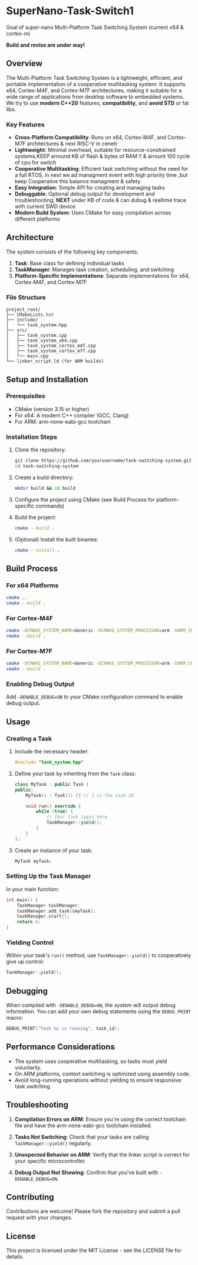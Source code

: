 # SuperNano-Task-Switch1
Goal of super-nano Multi-Platform Task Switching System (current x64 & cortex-m)

 **Build and revise are under way!**

## Overview

The Multi-Platform Task Switching System is a lightweight, efficient, and portable implementation of a cooperative multitasking system. It supports x64, Cortex-M4F, and Cortex-M7F architectures, making it suitable for a wide range of applications from desktop software to embedded systems.
We try to use **modern C++20** features, **compatibility**, and **avoid STD** or fat libs.

### Key Features

- **Cross-Platform Compatibility**: Runs on x64, Cortex-M4F, and Cortex-M7F architectures & next RISC-V in cenetr
- **Lightweight**: Minimal overhead, suitable for resource-constrained systems,KEEP arround KB of flash & bytes of RAM !! & arrount 100 cycle of cpu for switch
- **Cooperative Multitasking**: Efficient task switching without the need for a full RTOS, in next  we ad managment event with high priority time ,but keep Cooperative this balance managment & safety 
- **Easy Integration**: Simple API for creating and managing tasks
- **Debuggable**: Optional debug output for development and troubleshooting, **NEXT** under KB of code & can dubug & realtime trace with current SWD device
- **Modern Build System**: Uses CMake for easy compilation across different platforms

## Architecture

The system consists of the following key components:

1. **Task**: Base class for defining individual tasks
2. **TaskManager**: Manages task creation, scheduling, and switching
3. **Platform-Specific Implementations**: Separate implementations for x64, Cortex-M4F, and Cortex-M7F

### File Structure

```
project_root/
├── CMakeLists.txt
├── include/
│   └── task_system.hpp
├── src/
│   ├── task_system.cpp
│   ├── task_system_x64.cpp
│   ├── task_system_cortex_m4f.cpp
│   ├── task_system_cortex_m7f.cpp
│   └── main.cpp
└── linker_script.ld (for ARM builds)
```

## Setup and Installation

### Prerequisites

- CMake (version 3.15 or higher)
- For x64: A modern C++ compiler (GCC, Clang)
- For ARM: arm-none-eabi-gcc toolchain

### Installation Steps

1. Clone the repository:
   ```bash
   git clone https://github.com/yourusername/task-switching-system.git
   cd task-switching-system
   ```

2. Create a build directory:
   ```bash
   mkdir build && cd build
   ```

3. Configure the project using CMake (see Build Process for platform-specific commands)

4. Build the project:
   ```bash
   cmake --build .
   ```

5. (Optional) Install the built binaries:
   ```bash
   cmake --install .
   ```

## Build Process

### For x64 Platforms

```bash
cmake ..
cmake --build .
```

### For Cortex-M4F

```bash
cmake -DCMAKE_SYSTEM_NAME=Generic -DCMAKE_SYSTEM_PROCESSOR=arm -DARM_CPU=cortex-m4f -DCMAKE_TOOLCHAIN_FILE=path/to/arm-none-eabi-gcc.cmake ..
cmake --build .
```

### For Cortex-M7F

```bash
cmake -DCMAKE_SYSTEM_NAME=Generic -DCMAKE_SYSTEM_PROCESSOR=arm -DARM_CPU=cortex-m7f -DCMAKE_TOOLCHAIN_FILE=path/to/arm-none-eabi-gcc.cmake ..
cmake --build .
```

### Enabling Debug Output

Add `-DENABLE_DEBUG=ON` to your CMake configuration command to enable debug output.

## Usage

### Creating a Task

1. Include the necessary header:
   ```cpp
   #include "task_system.hpp"
   ```

2. Define your task by inheriting from the `Task` class:
   ```cpp
   class MyTask : public Task {
   public:
       MyTask() : Task(1) {} // 1 is the task ID

       void run() override {
           while (true) {
               // Your task logic here
               TaskManager::yield();
           }
       }
   };
   ```

3. Create an instance of your task:
   ```cpp
   MyTask myTask;
   ```

### Setting Up the Task Manager

In your main function:

```cpp
int main() {
    TaskManager taskManager;
    taskManager.add_task(&myTask);
    taskManager.start();
    return 0;
}
```

### Yielding Control

Within your task's `run()` method, use `TaskManager::yield()` to cooperatively give up control:

```cpp
TaskManager::yield();
```

## Debugging

When compiled with `-DENABLE_DEBUG=ON`, the system will output debug information. You can add your own debug statements using the `DEBUG_PRINT` macro:

```cpp
DEBUG_PRINT("Task %u is running", task_id);
```

## Performance Considerations

- The system uses cooperative multitasking, so tasks must yield voluntarily.
- On ARM platforms, context switching is optimized using assembly code.
- Avoid long-running operations without yielding to ensure responsive task switching.

## Troubleshooting

1. **Compilation Errors on ARM**: Ensure you're using the correct toolchain file and have the arm-none-eabi-gcc toolchain installed.

2. **Tasks Not Switching**: Check that your tasks are calling `TaskManager::yield()` regularly.

3. **Unexpected Behavior on ARM**: Verify that the linker script is correct for your specific microcontroller.

4. **Debug Output Not Showing**: Confirm that you've built with `-DENABLE_DEBUG=ON`.

## Contributing

Contributions are welcome! Please fork the repository and submit a pull request with your changes.



## License

This project is licensed under the MIT License - see the LICENSE file for details.
